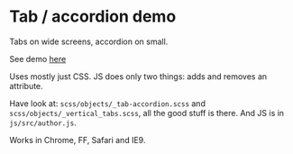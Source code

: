 # Tab / accordion demo

Tabs on wide screens, accordion on small.

See demo [here][1]

[1]: http://clubmate.fi/examples/tabs-accordion/

Uses mostly just CSS. JS does only two things: adds and removes an attribute.

Have look at: `scss/objects/_tab-accordion.scss` and `scss/objects/_vertical_tabs.scss`, all the good stuff is there. And JS is in `js/src/author.js`.

Works in Chrome, FF, Safari and IE9.
